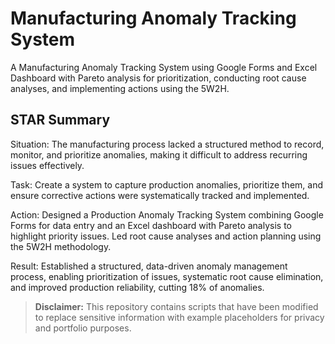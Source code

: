 # Manufacturing Anomaly Tracking System
A Manufacturing Anomaly Tracking System using Google Forms and Excel Dashboard with Pareto analysis for prioritization, conducting root cause analyses, and implementing actions using the 5W2H.

##  STAR Summary
Situation: The manufacturing process lacked a structured method to record, monitor, and prioritize anomalies, making it difficult to address recurring issues effectively.

Task: Create a system to capture production anomalies, prioritize them, and ensure corrective actions were systematically tracked and implemented.

Action: Designed a Production Anomaly Tracking System combining Google Forms for data entry and an Excel dashboard with Pareto analysis to highlight priority issues. Led root cause analyses and action planning using the 5W2H methodology.

Result: Established a structured, data-driven anomaly management process, enabling prioritization of issues, systematic root cause elimination, and improved production reliability, cutting 18% of anomalies.

> **Disclaimer:** This repository contains scripts that have been modified to replace sensitive information with example placeholders for privacy and portfolio purposes.
